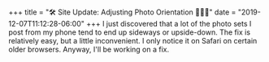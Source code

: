 +++
title = "🛠  Site Update: Adjusting Photo Orientation 👨🏻‍💻"
date = "2019-12-07T11:12:28-06:00"
+++
I just discovered that a lot of the photo sets I post from my phone tend to end up sideways or upside-down. The fix is relatively easy, but a little inconvenient. I only notice it on Safari on certain older browsers. Anyway, I'll be working on a fix.